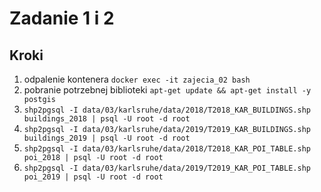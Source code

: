# Zadanie 1 i 2 

## Kroki
1) odpalenie kontenera `docker exec -it zajecia_02 bash `
2) pobranie potrzebnej biblioteki `apt-get update && apt-get install -y postgis`
3) `shp2pgsql -I data/03/karlsruhe/data/2018/T2018_KAR_BUILDINGS.shp buildings_2018 | psql -U root -d root`
4) `shp2pgsql -I data/03/karlsruhe/data/2019/T2019_KAR_BUILDINGS.shp buildings_2019 | psql -U root -d root`
5) `shp2pgsql -I data/03/karlsruhe/data/2018/T2018_KAR_POI_TABLE.shp poi_2018 | psql -U root -d root`
6) `shp2pgsql -I data/03/karlsruhe/data/2019/T2019_KAR_POI_TABLE.shp poi_2019 | psql -U root -d root`